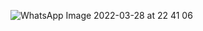 ![WhatsApp Image 2022-03-28 at 22 41 06](https://user-images.githubusercontent.com/69655703/160515517-71499da6-da16-4ca8-9400-368600cbf35f.jpeg)
